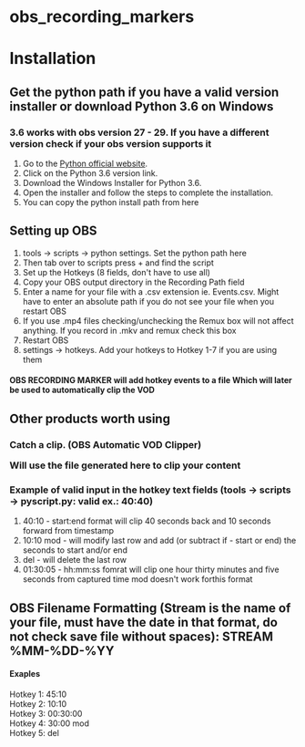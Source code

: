 # obs_recording_markers
<h1>Installation</h1>

<h2>Get the python path if you have a valid version installer or download Python 3.6 on Windows</h2>
<h3> 3.6 works with obs version 27 - 29.  If you have a different version check if your obs version supports it </h3>
<ol>
  <li>Go to the <a href="https://www.python.org/downloads/">Python official website</a>.</li>
  <li>Click on the Python 3.6 version link.</li>
  <li>Download the Windows Installer for Python 3.6.</li>
  <li>Open the installer and follow the steps to complete the installation.</li>
  <li>You can copy the python install path from here</li>
</ol>

<h2>Setting up OBS</h2>
<ol>
  <li>tools -> scripts -> python settings.  Set the python path here</li>
  <li>Then tab over to scripts press + and find the script</li>
  <li>Set up the Hotkeys (8 fields, don't have to use all)</li>
  <li>Copy your OBS output directory in the Recording Path field</li>
  <li>Enter a name for your file with a .csv extension ie. Events.csv.  Might have to enter an absolute path if you do not see your file when you restart OBS</li>
  <li>If you use .mp4 files checking/unchecking the Remux box will not affect anything.  If you record in .mkv and remux check this box</li>
  <li>Restart OBS</li>
  <li>settings -> hotkeys. Add your hotkeys to Hotkey 1-7 if you are using them</li>
</ol>

<h4>OBS RECORDING MARKER will add hotkey events to a file
Which will later be used to automatically clip the VOD</h4>

<h2>Other products worth using</h2>
<h3>Catch a clip. (OBS Automatic VOD Clipper)
<p>Will use the file generated here to clip your content<p>

<h3>Example of valid input in the hotkey text fields (tools -> scripts -> pyscript.py: valid ex.: 40:40)</h3>
<ol>
	<li>40:10 - start:end format will clip 40 seconds back and 10 seconds forward from timestamp</li>
	<li>10:10 mod - will modify last row and add (or subtract if - start or end) the seconds to start and/or end</li>
	<li>del - will delete the last row</li>
	<li>01:30:05 - hh:mm:ss fomrat will clip one hour thirty minutes and five seconds from captured time mod doesn't work forthis format</li>
</ol>
<h2>OBS Filename Formatting (Stream is the name of your file, must have the date in that format, do not check save file without spaces): STREAM %MM-%DD-%YY </h2>
<h4>Exaples</h4>
Hotkey 1: 45:10<br>								
Hotkey 2: 10:10	<br>								
Hotkey 3: 00:30:00<br>
Hotkey 4: 30:00 mod<br>		
Hotkey 5: del<br> 


   	
		   



